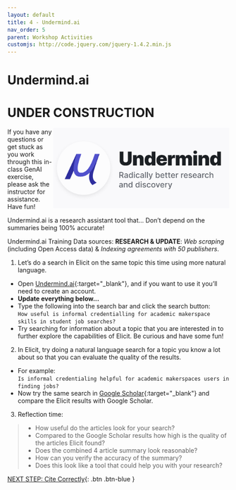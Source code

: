 ```yaml
---
layout: default
title: 4 - Undermind.ai
nav_order: 5
parent: Workshop Activities
customjs: http://code.jquery.com/jquery-1.4.2.min.js
---
```


# Undermind.ai <br>
# UNDER CONSTRUCTION
<img src="images/undermind-logo.png" style="float:right;width:400px;" alt="Undermind.ai logo"> 
If you have any questions or get stuck as you work through this in-class GenAI exercise, please ask the instructor for assistance.  Have fun!

Undermind.ai is a research assistant tool that... Don’t depend on the summaries being 100% accurate!

Undermind.ai Training Data sources: **RESEARCH & UPDATE**: _Web scraping_ (including Open Access data) & _Indexing agreements with 50 publishers_.

1. Let’s do a search in Elicit on the same topic this time using more natural language.
  - Open [Undermind.ai](https://www.undermind.ai/){:target="_blank"}, and if you want to use it you’ll need to create an account.
  - **Update everything below...**
  - Type the following into the search bar and click the search button:
<br>```How useful is informal credentialling for academic makerspace skills in student job searches?```<br>
  - Try searching for information about a topic that you are interested in to further explore the capabilities of Elicit. Be curious and have some fun!
2. In Elicit, try doing a natural language search for a topic you know a lot about so that you can evaluate the quality of the results.
  - For example:
<br> ```Is informal credentialing helpful for academic makerspaces users in finding jobs?```<br>
  - Now try the same search in [Google Scholar](https://scholar.google.com){:target="_blank"} and compare the Elicit results with Google Scholar.
3. Reflection time:
>  - How useful do the articles look for your search?
>  - Compared to the Google Scholar results how high is the quality of the articles Elicit found?
>  - Does the combined 4 article summary look reasonable?
>  - How can you verify the accuracy of the summary?
>  - Does this look like a tool that could help you with your research?

[NEXT STEP: Cite Correctly](9-cite.html){: .btn .btn-blue }

